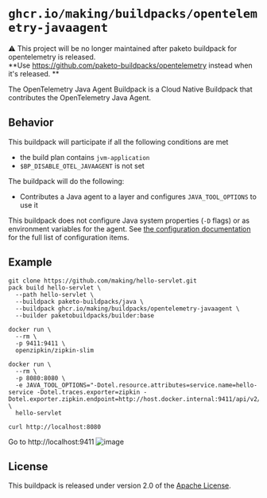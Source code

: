 # `ghcr.io/making/buildpacks/opentelemetry-javaagent`

⚠️ This project will be no longer maintained after paketo buildpack for opentelemetry is released.<br>
**Use https://github.com/paketo-buildpacks/opentelemetry instead when it's released. **


The OpenTelemetry Java Agent Buildpack is a Cloud Native Buildpack that contributes the OpenTelemetry Java Agent.

## Behavior

This buildpack will participate if all the following conditions are met


* the build plan contains `jvm-application`
* `$BP_DISABLE_OTEL_JAVAAGENT` is not set

The buildpack will do the following:

* Contributes a Java agent to a layer and configures `JAVA_TOOL_OPTIONS` to use it

This buildpack does not configure Java system properties (`-D` flags) or as environment variables for the agent. 
See [the configuration documentation](https://github.com/open-telemetry/opentelemetry-java-instrumentation/blob/main/docs/agent-config.md) for the full list of configuration items. 


## Example

```
git clone https://github.com/making/hello-servlet.git
pack build hello-servlet \
  --path hello-servlet \
  --buildpack paketo-buildpacks/java \
  --buildpack ghcr.io/making/buildpacks/opentelemetry-javaagent \
  --builder paketobuildpacks/builder:base
```

```
docker run \
  --rm \
  -p 9411:9411 \
  openzipkin/zipkin-slim

docker run \
  --rm \
  -p 8080:8080 \
  -e JAVA_TOOL_OPTIONS="-Dotel.resource.attributes=service.name=hello-service -Dotel.traces.exporter=zipkin -Dotel.exporter.zipkin.endpoint=http://host.docker.internal:9411/api/v2/spans" \
  hello-servlet
```

```
curl http://localhost:8080
```


Go to http://localhost:9411
![image](https://user-images.githubusercontent.com/106908/138395273-d58e2ec7-247d-4976-b7c2-7267fd879617.png)


## License
This buildpack is released under version 2.0 of the [Apache License](http://www.apache.org/licenses/LICENSE-2.0).
